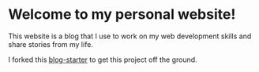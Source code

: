 # Welcome to my personal website!

This website is a blog that I use to work on my web development skills and share stories from my life.

I forked this [blog-starter](https://github.com/vercel/next.js/tree/canary/examples/blog-starter) to get this project off the ground.

